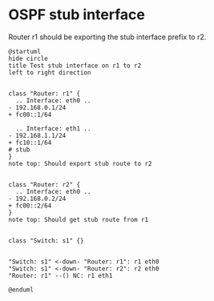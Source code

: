 # OSPF stub interface

Router r1 should be exporting the stub interface prefix to r2.

```plantuml
@startuml
hide circle
title Test stub interface on r1 to r2
left to right direction


class "Router: r1" {
  .. Interface: eth0 ..
- 192.168.0.1/24
+ fc00::1/64

  .. Interface: eth1 ..
- 192.168.1.1/24
+ fc10::1/64
# stub
}
note top: Should export stub route to r2


class "Router: r2" {
  .. Interface: eth0 ..
- 192.168.0.2/24
+ fc00::2/64
}
note top: Should get stub route from r1


class "Switch: s1" {}


"Switch: s1" <-down- "Router: r1": r1 eth0
"Switch: s1" <-down- "Router: r2": r2 eth0
"Router: r1" --() NC: r1 eth1

@enduml
```
